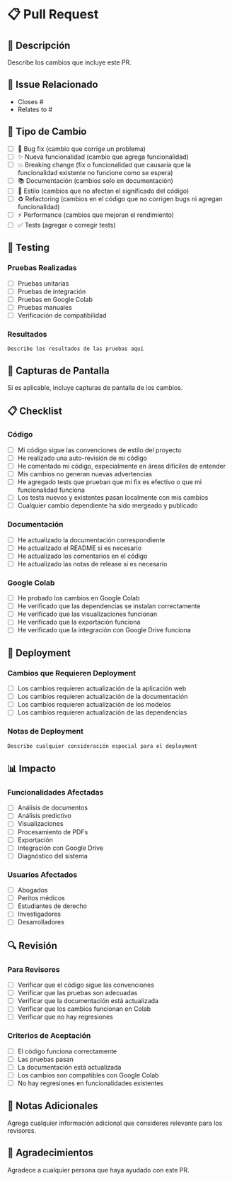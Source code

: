 # 📋 Pull Request

## 📝 Descripción

Describe los cambios que incluye este PR.

## 🔗 Issue Relacionado

- Closes #
- Relates to #

## 🎯 Tipo de Cambio

- [ ] 🐛 Bug fix (cambio que corrige un problema)
- [ ] ✨ Nueva funcionalidad (cambio que agrega funcionalidad)
- [ ] 💥 Breaking change (fix o funcionalidad que causaría que la funcionalidad existente no funcione como se espera)
- [ ] 📚 Documentación (cambios solo en documentación)
- [ ] 🎨 Estilo (cambios que no afectan el significado del código)
- [ ] ♻️ Refactoring (cambios en el código que no corrigen bugs ni agregan funcionalidad)
- [ ] ⚡ Performance (cambios que mejoran el rendimiento)
- [ ] ✅ Tests (agregar o corregir tests)

## 🧪 Testing

### Pruebas Realizadas
- [ ] Pruebas unitarias
- [ ] Pruebas de integración
- [ ] Pruebas en Google Colab
- [ ] Pruebas manuales
- [ ] Verificación de compatibilidad

### Resultados
```
Describe los resultados de las pruebas aquí
```

## 📸 Capturas de Pantalla

Si es aplicable, incluye capturas de pantalla de los cambios.

## 📋 Checklist

### Código
- [ ] Mi código sigue las convenciones de estilo del proyecto
- [ ] He realizado una auto-revisión de mi código
- [ ] He comentado mi código, especialmente en áreas difíciles de entender
- [ ] Mis cambios no generan nuevas advertencias
- [ ] He agregado tests que prueban que mi fix es efectivo o que mi funcionalidad funciona
- [ ] Los tests nuevos y existentes pasan localmente con mis cambios
- [ ] Cualquier cambio dependiente ha sido mergeado y publicado

### Documentación
- [ ] He actualizado la documentación correspondiente
- [ ] He actualizado el README si es necesario
- [ ] He actualizado los comentarios en el código
- [ ] He actualizado las notas de release si es necesario

### Google Colab
- [ ] He probado los cambios en Google Colab
- [ ] He verificado que las dependencias se instalan correctamente
- [ ] He verificado que las visualizaciones funcionan
- [ ] He verificado que la exportación funciona
- [ ] He verificado que la integración con Google Drive funciona

## 🚀 Deployment

### Cambios que Requieren Deployment
- [ ] Los cambios requieren actualización de la aplicación web
- [ ] Los cambios requieren actualización de la documentación
- [ ] Los cambios requieren actualización de los modelos
- [ ] Los cambios requieren actualización de las dependencias

### Notas de Deployment
```
Describe cualquier consideración especial para el deployment
```

## 📊 Impacto

### Funcionalidades Afectadas
- [ ] Análisis de documentos
- [ ] Análisis predictivo
- [ ] Visualizaciones
- [ ] Procesamiento de PDFs
- [ ] Exportación
- [ ] Integración con Google Drive
- [ ] Diagnóstico del sistema

### Usuarios Afectados
- [ ] Abogados
- [ ] Peritos médicos
- [ ] Estudiantes de derecho
- [ ] Investigadores
- [ ] Desarrolladores

## 🔍 Revisión

### Para Revisores
- [ ] Verificar que el código sigue las convenciones
- [ ] Verificar que las pruebas son adecuadas
- [ ] Verificar que la documentación está actualizada
- [ ] Verificar que los cambios funcionan en Colab
- [ ] Verificar que no hay regresiones

### Criterios de Aceptación
- [ ] El código funciona correctamente
- [ ] Las pruebas pasan
- [ ] La documentación está actualizada
- [ ] Los cambios son compatibles con Google Colab
- [ ] No hay regresiones en funcionalidades existentes

## 📝 Notas Adicionales

Agrega cualquier información adicional que consideres relevante para los revisores.

## 🙏 Agradecimientos

Agradece a cualquier persona que haya ayudado con este PR.
